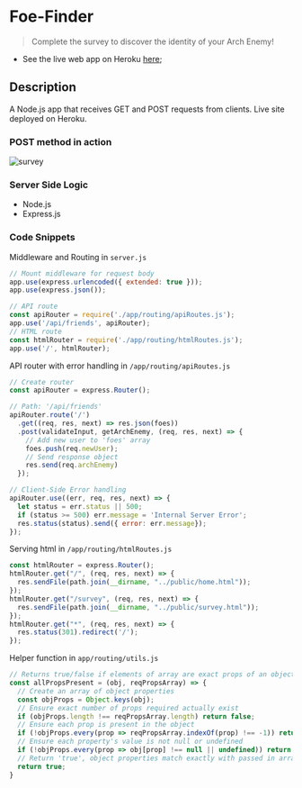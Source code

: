 # Foe-Finder

> Complete the survey to discover the identity of your Arch Enemy!

* See the live web app on Heroku [here](https://sleepy-crag-44280.herokuapp.com/);

## Description

A Node.js app that receives GET and POST requests from clients. Live site deployed on Heroku.

### POST method in action

![survey](https://user-images.githubusercontent.com/26657982/38761825-f96ea4bc-3f53-11e8-8b30-ecbdc1903b35.gif)

### Server Side Logic

* Node.js
* Express.js

### Code Snippets

Middleware and Routing in ```server.js```

```js
// Mount middleware for request body
app.use(express.urlencoded({ extended: true }));
app.use(express.json());

// API route
const apiRouter = require('./app/routing/apiRoutes.js');
app.use('/api/friends', apiRouter);
// HTML route
const htmlRouter = require('./app/routing/htmlRoutes.js');
app.use('/', htmlRouter);
```

API router with error handling in ```/app/routing/apiRoutes.js```

```js
// Create router
const apiRouter = express.Router();

// Path: '/api/friends'
apiRouter.route('/')
  .get((req, res, next) => res.json(foes))
  .post(validateInput, getArchEnemy, (req, res, next) => {
    // Add new user to 'foes' array
    foes.push(req.newUser);
    // Send response object
    res.send(req.archEnemy)
  });

// Client-Side Error handling
apiRouter.use((err, req, res, next) => {
  let status = err.status || 500;
  if (status >= 500) err.message = 'Internal Server Error';
  res.status(status).send({ error: err.message});
});
```

Serving html in ```/app/routing/htmlRoutes.js```

```js
const htmlRouter = express.Router();
htmlRouter.get("/", (req, res, next) => {
  res.sendFile(path.join(__dirname, "../public/home.html"));
});
htmlRouter.get("/survey", (req, res, next) => {
  res.sendFile(path.join(__dirname, "../public/survey.html"));
});
htmlRouter.get("*", (req, res, next) => {
  res.status(301).redirect('/');
});
```

Helper function in ```app/routing/utils.js```

```js
// Returns true/false if elements of array are exact props of an object
const allPropsPresent = (obj, reqPropsArray) => {
  // Create an array of object properties
  const objProps = Object.keys(obj);
  // Ensure exact number of props required actually exist
  if (objProps.length !== reqPropsArray.length) return false;
  // Ensure each prop is present in the object
  if (!objProps.every(prop => reqPropsArray.indexOf(prop) !== -1)) return false;
  // Ensure each property's value is not null or undefined
  if (!objProps.every(prop => obj[prop] !== null || undefined)) return false;
  // Return 'true', object properties match exactly with passed in array
  return true;
}
```